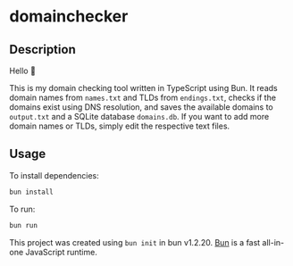 # domainchecker

## Description
Hello 👋

This is my domain checking tool written in TypeScript using Bun.
It reads domain names from `names.txt` and TLDs from `endings.txt`, checks if the domains exist using DNS resolution, and saves the available domains to `output.txt` and a SQLite database `domains.db`.
If you want to add more domain names or TLDs, simply edit the respective text files.

## Usage

To install dependencies:

```bash
bun install
```

To run:

```bash
bun run 
```

This project was created using `bun init` in bun v1.2.20. [Bun](https://bun.com) is a fast all-in-one JavaScript runtime.
